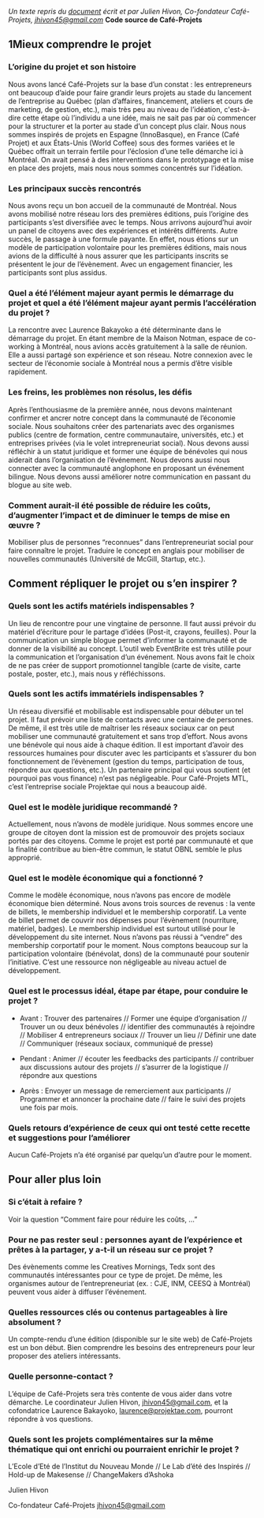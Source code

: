 *Un texte repris du [document] écrit et par Julien Hivon, Co-fondateur Café-Projets, jhivon45@gmail.com* **Code source de Café-Projets**

1Mieux comprendre le projet
---------------------------

### L’origine du projet et son histoire

Nous avons lancé Café-Projets sur la base d’un constat : les entrepreneurs ont beaucoup d’aide pour faire grandir leurs projets au stade du lancement de l’entreprise au Québec (plan d’affaires, financement, ateliers et cours de marketing, de gestion, etc.), mais très peu au niveau de l’idéation, c'est-à-dire cette étape où l’individu a une idée, mais ne sait pas par où commencer pour la structurer et la porter au stade d’un concept plus clair. Nous nous sommes inspirés de projets en Espagne (InnoBasque), en France (Café Projet) et aux États-Unis (World Coffee) sous des formes variées et le Québec offrait un terrain fertile pour l’éclosion d’une telle démarche ici à Montréal. On avait pensé à des interventions dans le prototypage et la mise en place des projets, mais nous nous sommes concentrés sur l’idéation.

### Les principaux succès rencontrés

Nous avons reçu un bon accueil de la communauté de Montréal. Nous avons mobilisé notre réseau lors des premières éditions, puis l’origine des participants s’est diversifiée avec le temps. Nous arrivons aujourd’hui avoir un panel de citoyens avec des expériences et intérêts différents. Autre succès, le passage à une formule payante. En effet, nous étions sur un modèle de participation volontaire pour les premières éditions, mais nous avions de la difficulté à nous assurer que les participants inscrits se présentent le jour de l’évènement. Avec un engagement financier, les participants sont plus assidus.

### Quel a été l’élément majeur ayant permis le démarrage du projet et quel a été l’élément majeur ayant permis l’accélération du projet ?

La rencontre avec Laurence Bakayoko a été déterminante dans le démarrage du projet. En étant membre de la Maison Notman, espace de co-working à Montréal, nous avions accès gratuitement à la salle de réunion. Elle a aussi partagé son expérience et son réseau. Notre connexion avec le secteur de l’économie sociale à Montréal nous a permis d’être visible rapidement.

  [document]: https://docs.google.com/document/d/1pp7dvlZT0dT7NRfgAUHPkQDolAmz7UBE5AFJxGTQRF0/edit?pli=1

### Les freins, les problèmes non résolus, les défis

Après l’enthousiasme de la première année, nous devons maintenant confirmer et ancrer notre concept dans la communauté de l’économie sociale. Nous souhaitons créer des partenariats avec des organismes publics (centre de formation, centre communautaire, universités, etc.) et entreprises privées (via le volet intrepreneuriat social). Nous devons aussi réfléchir à un statut juridique et former une équipe de bénévoles qui nous aiderait dans l’organisation de l’événement. Nous devons aussi nous connecter avec la communauté anglophone en proposant un événement bilingue. Nous devons aussi améliorer notre communication en passant du blogue au site web.

### Comment aurait-il été possible de réduire les coûts, d’augmenter l’impact et de diminuer le temps de mise en œuvre ?

Mobiliser plus de personnes “reconnues” dans l’entrepreneuriat social pour faire connaître le projet. Traduire le concept en anglais pour mobiliser de nouvelles communautés (Université de McGill, Startup, etc.).

Comment répliquer le projet ou s’en inspirer ?
----------------------------------------------

### Quels sont les actifs matériels indispensables ?

Un lieu de rencontre pour une vingtaine de personne. Il faut aussi prévoir du matériel d’écriture pour le partage d’idées (Post-it, crayons, feuilles). Pour la communication un simple blogue permet d’informer la communauté et de donner de la visibilité au concept. L’outil web EventBrite est très utilile pour la communication et l’organisation d’un événement. Nous avons fait le choix de ne pas créer de support promotionnel tangible (carte de visite, carte postale, poster, etc.), mais nous y réfléchissons.

### Quels sont les actifs immatériels indispensables ?

Un réseau diversifié et mobilisable est indispensable pour débuter un tel projet. Il faut prévoir une liste de contacts avec une centaine de personnes. De même, il est très utile de maîtriser les réseaux sociaux car on peut mobiliser une communauté gratuitement et sans trop d’effort. Nous avons une bénévole qui nous aide à chaque édition. Il est important d’avoir des ressources humaines pour discuter avec les participants et s’assurer du bon fonctionnement de l’évènement (gestion du temps, participation de tous, répondre aux questions, etc.). Un partenaire principal qui vous soutient (et pourquoi pas vous finance) n’est pas négligeable. Pour Café-Projets MTL, c’est l’entreprise sociale Projektae qui nous a beaucoup aidé.

### Quel est le modèle juridique recommandé ?

Actuellement, nous n’avons de modèle juridique. Nous sommes encore une groupe de citoyen dont la mission est de promouvoir des projets sociaux portés par des citoyens. Comme le projet est porté par communauté et que la finalité contribue au bien-être commun, le statut OBNL semble le plus approprié.

### Quel est le modèle économique qui a fonctionné ?

Comme le modèle économique, nous n’avons pas encore de modèle économique bien déterminé. Nous avons trois sources de revenus : la vente de billets, le membership individuel et le membership corporatif. La vente de billet permet de couvrir nos dépenses pour l’évènement (nourriture, matériel, badges). Le membership individuel est surtout utilisé pour le développement du site internet. Nous n’avons pas réussi à “vendre” des membership corportatif pour le moment. Nous comptons beaucoup sur la participation volontaire (bénévolat, dons) de la communauté pour soutenir l’initiative. C’est une ressource non négligeable au niveau actuel de développement.

### Quel est le processus idéal, étape par étape, pour conduire le projet ?

-   Avant : Trouver des partenaires // Former une équipe d’organisation // Trouver un ou deux bénévoles // identifier des communautés à rejoindre // Mobiliser 4 entrepreneurs sociaux // Trouver un lieu // Définir une date // Communiquer (réseaux sociaux, communiqué de presse)

<!-- -->

-   Pendant : Animer // écouter les feedbacks des participants // contribuer aux discussions autour des projets // s’asurrer de la logistique // répondre aux questions

<!-- -->

-   Après : Envoyer un message de remerciement aux participants // Programmer et annoncer la prochaine date // faire le suivi des projets une fois par mois.

### Quels retours d’expérience de ceux qui ont testé cette recette et suggestions pour l’améliorer

Aucun Café-Projets n’a été organisé par quelqu’un d’autre pour le moment.

Pour aller plus loin
--------------------

### Si c’était à refaire ?

Voir la question “Comment faire pour réduire les coûts, …”

### Pour ne pas rester seul : personnes ayant de l’expérience et prêtes à la partager, y a-t-il un réseau sur ce projet ?

Des évènements comme les Creatives Mornings, Tedx sont des communautés intéressantes pour ce type de projet. De même, les organismes autour de l’entrepreneuriat (ex. : CJE, INM, CEESQ à Montréal) peuvent vous aider à diffuser l’événement.

### Quelles ressources clés ou contenus partageables à lire absolument ?

Un compte-rendu d’une édition (disponible sur le site web) de Café-Projets est un bon début. Bien comprendre les besoins des entrepreneurs pour leur proposer des ateliers intéressants.

### Quelle personne-contact ?

L’équipe de Café-Projets sera très contente de vous aider dans votre démarche. Le coordinateur Julien Hivon, jhivon45@gmail.com, et la cofondatrice Laurence Bakayoko, laurence@projektae.com, pourront répondre à vos questions.

### Quels sont les projets complémentaires sur la même thématique qui ont enrichi ou pourraient enrichir le projet ?

L’Ecole d’Eté de l’Institut du Nouveau Monde // Le Lab d’été des Inspirés // Hold-up de Makesense // ChangeMakers d’Ashoka

Julien Hivon

Co-fondateur Café-Projets jhivon45@gmail.com

